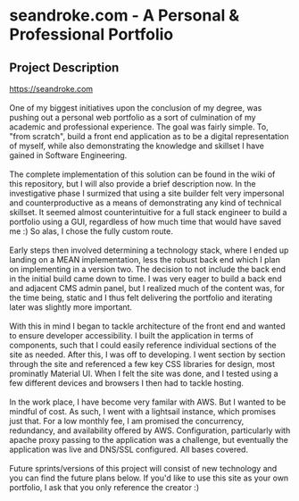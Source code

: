 # seandroke.com - A Personal & Professional Portfolio

## Project Description
<a href="https://seandroke.com" target="__none__">https://seandroke.com</a>
<br /><br />
One of my biggest initiatives upon the conclusion of my degree, was pushing out a personal web portfolio as a sort of
culmination of my academic and professional experience. The goal was fairly simple. To, "from scratch", build a front end application as to
be a digital representation of myself, while also demonstrating the knowledge and skillset I have gained in Software Engineering.
<br /><br />
The complete implementation of this solution can be found in the wiki of this repository, but I will also provide a brief description now.
In the investigative phase I surmized that using a site builder felt very impersonal and counterproductive as a means of demonstrating any
kind of technical skillset. It seemed almost counterintuitive for a full stack engineer to build a portfolio using a GUI, regardless of how much
time that would have saved me :) So alas, I chose the fully custom route.
<br /><br />
Early steps then involved determining a technology stack, where I ended up landing on a MEAN implementation, less the robust back end which
I plan on implementing in a version two. The decision to not include the back end in the initial build came down to time. I was very eager to build
a back end and adjacent CMS admin panel, but I realized much of the content was, for the time being, static and I thus felt delivering the portfolio and
iterating later was slightly more important.
<br /><br />
With this in mind I began to tackle architecture of the front end and wanted to ensure developer accessibility. I built the application in terms of
components, such that I could easily reference individual sections of the site as needed. After this, I was off to developing. I went section by section through
the site and referenced a few key CSS libraries for design, most prominatly Material UI. When I felt the site was done, and I tested using a few different
devices and browsers I then had to tackle hosting.
<br /><br />
In the work place, I have become very familar with AWS. But I wanted to be mindful of cost. As such, I went with a lightsail instance, which promises just that.
For a low monthly fee, I am promised the concurrency, redundancy, and availability offered by AWS. Configuration, particularly with apache proxy passing to the
application was a challenge, but eventually the application was live and DNS/SSL configured. All bases covered.
<br /><br />
Future sprints/versions of this project will consist of new technology and you can find the future plans below. If you'd like to use this site as your own portfolio,
I ask that you only reference the creator :)
